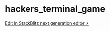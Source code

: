 # hackers_terminal_game

[Edit in StackBlitz next generation editor ⚡️](https://stackblitz.com/~/github.com/ronoc2020/hackers_terminal_game)